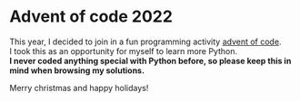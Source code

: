 # Advent of code 2022
This year, I decided to join in a fun programming activity [advent of code](https://adventofcode.com/).  
I took this as an opportunity for myself to learn more Python.  
**I never coded anything special with Python before, so please keep this in mind when browsing my solutions.**

Merry christmas and happy holidays!
